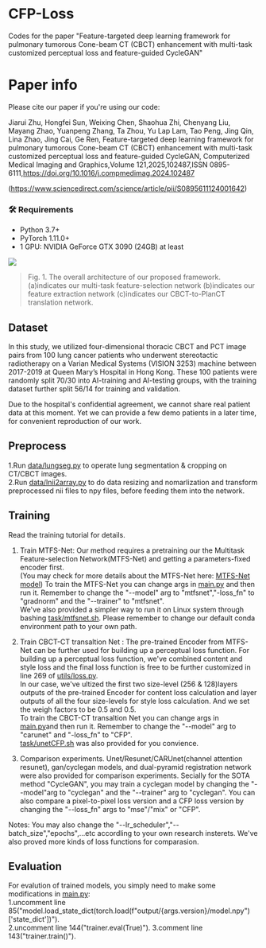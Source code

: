 # CFP-Loss
Codes for the paper "Feature-targeted deep learning framework for pulmonary tumorous Cone-beam CT (CBCT) enhancement with multi-task customized perceptual loss and feature-guided CycleGAN"

# Paper info
Please cite our paper if you're using our code: 

Jiarui Zhu, Hongfei Sun, Weixing Chen, Shaohua Zhi, Chenyang Liu, Mayang Zhao, Yuanpeng Zhang, Ta Zhou, Yu Lap Lam, Tao Peng, Jing Qin, Lina Zhao, Jing Cai, Ge Ren,
Feature-targeted deep learning framework for pulmonary tumorous Cone-beam CT (CBCT) enhancement with multi-task customized perceptual loss and feature-guided CycleGAN,
Computerized Medical Imaging and Graphics,Volume 121,2025,102487,ISSN 0895-6111,https://doi.org/10.1016/j.compmedimag.2024.102487

(https://www.sciencedirect.com/science/article/pii/S0895611124001642)

### 🛠 Requirements
- Python 3.7+
- PyTorch 1.11.0+
- 1 GPU: NVIDIA GeForce GTX 3090 (24GB) at least

![](figure1.jpg)
> Fig. 1.  The overall architecture of our proposed framework.(a)indicates our multi-task feature-selection network (b)indicates our feature extraction network (c)indicates our CBCT-to-PlanCT translation network.

## Dataset

In this study, we utilized four-dimensional thoracic CBCT and PCT image pairs from 100 lung cancer patients who underwent stereotactic radiotherapy on a Varian Medical Systems (VISION 3253) machine between 2017-2019 at Queen Mary’s Hospital in Hong Kong. These 100 patients were randomly split 70/30 into AI-training and AI-testing groups, with the training dataset further split 56/14 for training and validation. 

Due to the hospital's confidential agreement, we cannot share real patient data at this moment. Yet we can provide a few demo patients in a later time, for convenient reproduction of our work.

## Preprocess 
1.Run [data/lungseg.py](https://github.com/zhujiarui42/CPF-Loss/data/lungseg.py) to operate lung segmentation & cropping on CT/CBCT images.  
2.Run [data/lnii2array.py](https://github.com/zhujiarui42/CPF-Loss/data/nii2array.py) to do data resizing and nomarlization and transform preprocessed nii files to npy files, before feeding them into the network.  

## Training
Read the training tutorial for details.
1. Train MTFS-Net: Our method requires a pretraining our the Multitask Feature-selection Network(MTFS-Net) and getting a parameters-fixed encoder first.  
(You may check for more details about the MTFS-Net here: [MTFS-Net model](https://github.com/zhujiarui42/CPF-Loss/models/MultitaskModels/MTFSnet.py))
To train the MTFS-Net you can change args in [main.py](https://github.com/zhujiarui42/CPF-Loss/main.py) and then run it. Remember to change the "--model" arg to "mtfsnet","-loss_fn" to "gradnorm" and the "--trainer" to "mtfsnet".  
We've also provided a simpler way to run it on Linux system through bashing [task/mtfsnet.sh](https://github.com/zhujiarui42/CPF-Loss/task/mtfsnet.sh). Please remember to change our default conda environment path to your own path.  

2. Train CBCT-CT transaltion Net : The pre-trained Encoder from MTFS-Net can be further used for building up a perceptual loss function. For building up a perceptual loss function, we've combined content and style loss and the final loss function is free to be further customized in line 269 of  [utils/loss.py](https://github.com/zhujiarui42/CPF-Loss/utils/loss.py).  
In our case, we've ultized the first two size-level (256 & 128)layers outputs of the pre-trained Encoder for content loss calculation and layer outputs of all the four size-levels for style loss calculation. And we set the weigh factors to be  0.5 and 0.5.  
To train the CBCT-CT transaltion Net you can change args in [main.py](https://github.com/zhujiarui42/CPF-Loss/main.py)and then run it. Remember to change the "--model" arg to "carunet" and "-loss_fn" to "CFP".  
[task/unetCFP.sh](https://github.com/zhujiarui42/CPF-Loss/task/mtfsnet.sh) was also provided for you convience.

3.  Comparison experiments. Unet/Resunet/CARUnet(channel attention resunet), gan/cyclegan models, and dual-pyramid registration network were also provided for comparison experiments. Secially for the SOTA method "CycleGAN", you may train a cyclegan model by changing the "--model"arg to "cyclegan" and the "--trainer" arg to "cyclegan". You can also compare a pixel-to-pixel loss version and a CFP loss version by changing the "--loss_fn" args to "mse"/"mix" or "CFP". 

Notes: You may also change the "--lr_scheduler","--batch_size","epochs",...etc accordling to your own research insterets. We've also proved more kinds of loss functions for comparasion.

## Evaluation
For evalution of trained models, you simply need to make some modifications in [main.py](https://github.com/zhujiarui42/CPF-Loss/main.py):   
1.uncomment line 85("model.load_state_dict(torch.load(f"output/{args.version}/model.npy")['state_dict'])").     
2.uncomment line 144("trainer.eval(True)"). 
3.comment line 143("trainer.train()").  
